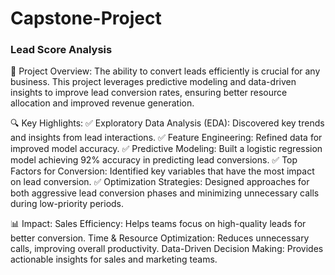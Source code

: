 # Capstone-Project
<h3>Lead Score Analysis</h3>
<body>
  📌 Project Overview:
The ability to convert leads efficiently is crucial for any business. This project leverages predictive modeling and data-driven insights to improve lead conversion rates, ensuring better resource allocation and improved revenue generation.

🔍 Key Highlights:
✅ Exploratory Data Analysis (EDA): Discovered key trends and insights from lead interactions.
✅ Feature Engineering: Refined data for improved model accuracy.
✅ Predictive Modeling: Built a logistic regression model achieving 92% accuracy in predicting lead conversions.
✅ Top Factors for Conversion: Identified key variables that have the most impact on lead conversion.
✅ Optimization Strategies: Designed approaches for both aggressive lead conversion phases and minimizing unnecessary calls during low-priority periods.

📊 Impact:
Sales Efficiency: Helps teams focus on high-quality leads for better conversion.
Time & Resource Optimization: Reduces unnecessary calls, improving overall productivity.
Data-Driven Decision Making: Provides actionable insights for sales and marketing teams.
</body>

